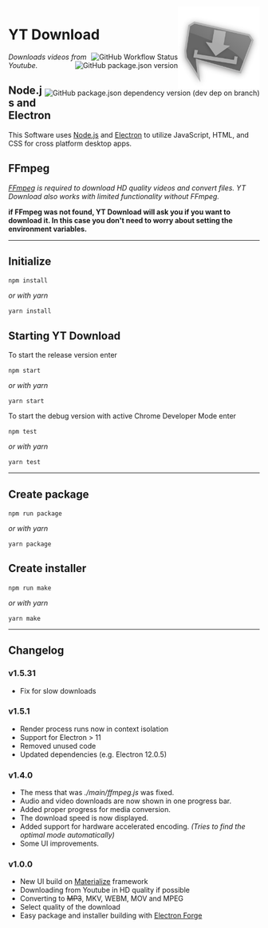 <img src="https://raw.githubusercontent.com/jibbex/yt-Download/master/assets/images/icon-512.png" align="right" width="164" height="164">

# YT Download
<img alt="GitHub Workflow Status" src="https://img.shields.io/github/workflow/status/jibbex/yt-Download/build" align="right">
<img alt="GitHub package.json version" src="https://img.shields.io/github/package-json/v/jibbex/yt-Download" align="right">
<img alt="GitHub package.json dependency version (dev dep on branch)" src="https://img.shields.io/github/package-json/dependency-version/jibbex/yt-Download/dev/electron" align="right">

*Downloads videos from Youtube.*

## Node.js and Electron
This Software uses [Node.js](https://nodejs.org/en/) and [Electron](https://electronjs.org/) to utilize JavaScript, HTML, and CSS for cross platform desktop apps.


## FFmpeg
*[FFmpeg](https://www.ffmpeg.org/) is required to download HD quality videos and convert files. YT Download also works with limited functionality without FFmpeg.*

**if FFmpeg was not found, YT Download will ask you if you want to download it. In this case you don't need to worry about setting the environment variables.**

---

## Initialize
```
npm install
```
*or with yarn*
```
yarn install
```

## Starting YT Download
To start the release version enter
```
npm start
```
*or with yarn*
```
yarn start
```

To start the debug version with active Chrome Developer Mode enter
```
npm test
```
*or with yarn*
```
yarn test
```

---
## Create package
```
npm run package
```
*or with yarn*
```
yarn package
```

## Create installer
```
npm run make
```
*or with yarn*
```
yarn make
```

---

## Changelog

### v1.5.31
* Fix for slow downloads

### v1.5.1

* Render process runs now in context isolation
* Support for Electron > 11
* Removed unused code
* Updated dependencies (e.g. Electron 12.0.5)

### v1.4.0

* The mess that was *./main/ffmpeg.js* was fixed.
* Audio and video downloads are now shown in one progress bar.
* Added proper progress for media conversion.
* The download speed is now displayed.
* Added support for hardware accelerated encoding. *(Tries to find the optimal mode automatically)*
* Some UI improvements.

### v1.0.0

* New UI build on [Materialize](https://materializecss.com/) framework
* Downloading from Youtube in HD quality if possible
* Converting to ~~MP3~~, MKV, WEBM, MOV and MPEG
* Select quality of the download
* Easy package and installer building with [Electron Forge](https://github.com/electron-userland/electron-forge)
